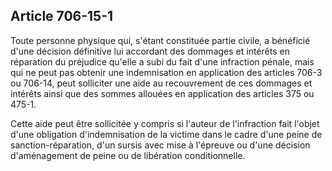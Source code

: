 Article 706-15-1
----
Toute personne physique qui, s'étant constituée partie civile, a bénéficié d'une
décision définitive lui accordant des dommages et intérêts en réparation du
préjudice qu'elle a subi du fait d'une infraction pénale, mais qui ne peut pas
obtenir une indemnisation en application des articles 706-3 ou 706-14, peut
solliciter une aide au recouvrement de ces dommages et intérêts ainsi que des
sommes allouées en application des articles 375 ou 475-1.

Cette aide peut être sollicitée y compris si l'auteur de l'infraction fait
l'objet d'une obligation d'indemnisation de la victime dans le cadre d'une peine
de sanction-réparation, d'un sursis avec mise à l'épreuve ou d'une décision
d'aménagement de peine ou de libération conditionnelle.
